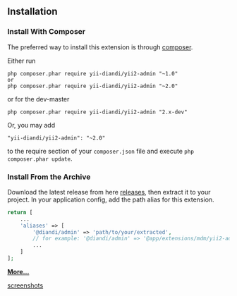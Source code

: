 Installation
------------

### Install With Composer

The preferred way to install this extension is through [composer](http://getcomposer.org/download/).

Either run

```
php composer.phar require yii-diandi/yii2-admin "~1.0"
or
php composer.phar require yii-diandi/yii2-admin "~2.0"
```

or for the dev-master

```
php composer.phar require yii-diandi/yii2-admin "2.x-dev"
```

Or, you may add

```
"yii-diandi/yii2-admin": "~2.0"
```

to the require section of your `composer.json` file and execute `php composer.phar update`.

### Install From the Archive

Download the latest release from here [releases](https://github.com/yii-diandi/yii2-admin/releases), then extract it to your project.
In your application config, add the path alias for this extension.

```php
return [
    ...
    'aliases' => [
        '@diandi/admin' => 'path/to/your/extracted',
        // for example: '@diandi/admin' => '@app/extensions/mdm/yii2-admin-2.0.0',
        ...
    ]
];
```

[**More...**](docs/guide/configuration.md)

[screenshots](https://goo.gl/r8RizT)
